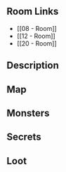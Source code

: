 ## Room Links

*  [[08 - Room]]
*  [[12 - Room]]
*  [[20 - Room]]
## Description

## Map

## Monsters

## Secrets

## Loot
